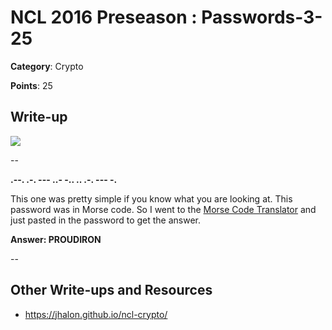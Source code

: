 # NCL 2016 Preseason : Passwords-3-25

__Category__: Crypto

__Points__: 25

## Write-up

<a href="https://jhalon.github.io/images/ncl6.png"><img src="https://jhalon.github.io/images/ncl6.png"></a>

--

__.--. .-. --- ..- -.. .. .-. --- -.__

This one was pretty simple if you know what you are looking at. This password was in Morse code. So I went to the [Morse Code Translator](http://morsecode.scphillips.com/translator.html) and just pasted in the password to get the answer.

__Answer: PROUDIRON__

--

## Other Write-ups and Resources

* https://jhalon.github.io/ncl-crypto/
